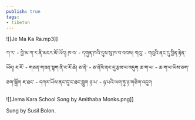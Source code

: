 ```yaml
---
publish: true
tags:
- tibetan
---
```


![[Je Ma Ka Ra.mp3]]

ཀ་ར་ - བྱེ་མ་ཀ་ར་ནི་མངར་མོ་ཡོད།
ཁ་བ་ - དགུན་ཁའི་དུས་སུ་ཁ་བ་བབས།
གའུ་ - གའུའི་ནང་དུ་བྱིན་རྟེན་ཡོད།
ང་རོ་ - གཅན་གཟན་སྟག་ནི་ང་རོ་ཆེ།
ཅ་ནེ་ - ཅ་ནེའི་ནང་དུ་རྩམ་པ་འདུག
ཆ་ག་པ་ - ཆ་ག་པ་ཡིས་ཅག་ཅག་སྐྲོག
ཇ་ཐང་ - དཀར་ཡོལ་ནང་དུ་ང་ཐང་བླུག
ཉ་པ་ - ཉ་པའི་ལག་ཏུ་ཉ་གཅིག་འདུག

![[Jema Kara School Song by Amithaba Monks.png]]

Sung by Susil Bolon.
